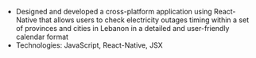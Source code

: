 *	Designed and developed a cross-platform application using React-Native that allows users to check electricity outages timing within a set of provinces and cities in Lebanon in a detailed and user-friendly calendar format
*	Technologies: JavaScript, React-Native, JSX
